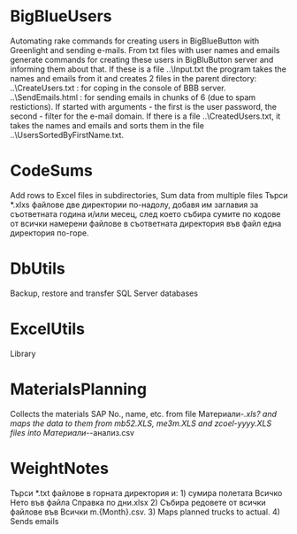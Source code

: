# BigBlueUsers
Automating rake commands for creating users in BigBlueButton with Greenlight and sending e-mails.
From txt files with user names and emails generate commands for creating these users in BigBluButton server and informing them about that.
If these is a file ..\Input.txt the program takes the names and emails from it and creates 2 files in the parent directory:
..\CreateUsers.txt : for coping in the console of BBB server.
..\SendEmails.html : for sending emails in chunks of 6 (due to spam restictions).
If started with arguments - the first is the user password, the second - filter for the e-mail domain.
If there is a file ..\CreatedUsers.txt, it takes the names and emails and sorts them in the file ..\UsersSortedByFirstName.txt.

# CodeSums
Add rows to Excel files in subdirectories, Sum data from multiple files
Търси *.xlxs файлове две директории по-надолу, добавя им заглавия за съответната година и/или месец, след което събира сумите по кодове от всички намерени файлове в съответната директория във файл една директория по-горе.

# DbUtils
Backup, restore and transfer SQL Server databases

# ExcelUtils
Library

# MaterialsPlanning
Collects the materials SAP No., name, etc. from file Материали-*.xls? and maps the data to them from mb52.XLS, me3m.XLS and zcoel-yyyy.XLS files into Материали-*-анализ.csv

# WeightNotes
Търси *.txt файлове в горната директория и: 1) сумира полетата Всичко Нето във файла Справка по дни.xlsx 2) Събира редовете от всички файлове във Всички m.{Month}.csv.
3) Maps planned trucks to actual. 4) Sends emails

